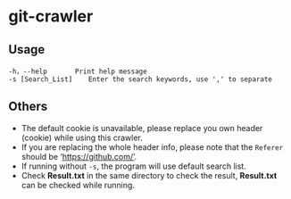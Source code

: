 # git-crawler

## Usage
```text
-h，--help		Print help message
-s [Search_List]	Enter the search keywords, use ',' to separate
```

## Others
* The default cookie is unavailable, please replace you own header (cookie) while using this crawler.
* If you are replacing the whole header info, please note that the `Referer` should be ‘https://github.com/’.
* If running without `-s`, the program will use default search list.
* Check **Result.txt** in the same directory to check the result, **Result.txt** can be checked while running.
